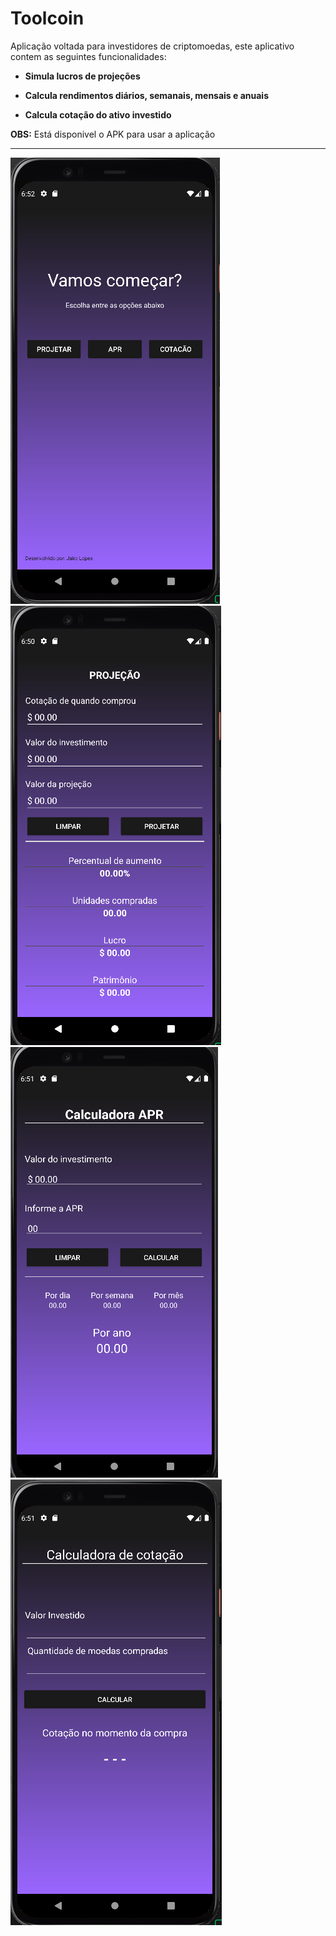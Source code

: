 # Toolcoin
Aplicação voltada para investidores de criptomoedas, este aplicativo contem as seguintes funcionalidades:

* **Simula lucros de projeções**

* **Calcula rendimentos diários, semanais, mensais e anuais**

* **Calcula cotação do ativo investido**


**OBS:** Está disponivel o APK para usar a aplicação 
___


![](Img/toocoin_img_home.png)![](Img/toocoin_img_projection.png)![](Img/toocoin_img_apr.png)![](Img/toocoin_img_price.png)

